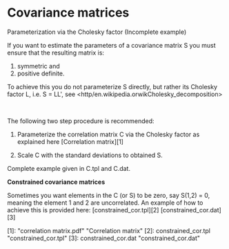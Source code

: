 #  Covariance matrices

Parameterization via the Cholesky factor (Incomplete example)

If you want to estimate the parameters of a covariance matrix S you must ensure that the resulting matrix is:
1) symmetric and 
2) positive definite. 

To achieve this you do not parameterize S directly, but rather its Cholesky factor L, i.e. S = LL', see <http/en.wikipedia.orwikCholesky_decomposition>

 

The following two step procedure is recommended:
1) Parameterize the correlation matrix C via the Cholesky factor as explained here [Correlation matrix][1]

2) Scale C with the standard deviations to obtained S.

Complete example given in C.tpl and C.dat.

**Constrained covariance matrices**

Sometimes you want elements in the C (or S) to be zero, say S(1,2) = 0, meaning the element 1 and 2 are uncorrelated. An example of how to achieve this is provided here:
[constrained_cor.tpl][2]
[constrained_cor.dat][3]


[1]: "correlation matrix.pdf" "Correlation matrix"
[2]: constrained_cor.tpl "constrained_cor.tpl"
[3]: constrained_cor.dat "constrained_cor.dat"
